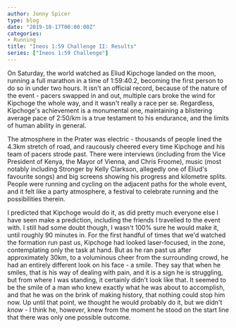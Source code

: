 ```yaml
---
author: Jonny Spicer
type: blog
date: "2019-10-17T00:00:00Z"
categories:
- Running
title: "Ineos 1:59 Challenge II: Results"
series: ["Ineos 1:59 Challenge"]
---
```

On Saturday, the world watched as Eliud Kipchoge landed on the moon, running a full marathon in a time of 1:59:40.2, becoming the
first person to do so in under two hours. It isn't an official record, because of the nature of the event - pacers swapped in and
out, multiple cars broke the wind for Kipchoge the whole way, and it wasn't really a race per se. Regardless, Kipchoge's achievement
is a monumental one, maintaining a blistering average pace of 2:50/km is a true testament to his endurance, and the limits of human
ability in general.

The atmosphere in the Prater was electric - thousands of people lined the 4.3km stretch of road, and raucously cheered every time
Kipchoge and his team of pacers strode past. There were interviews (including from the Vice President of Kenya, the Mayor of Vienna,
and Chris Froome), music (most notably including Stronger by Kelly Clarkson, allegedly one of Eliud's favourite songs) and big
screens showing his progress and kilometre splits. People were running and cycling on the adjacent paths for the whole event, and
it felt like a party atmosphere, a festival to celebrate running and the possibilities therein.

I predicted that Kipchoge would do it, as did pretty much everyone else I have seen make a prediction, including the friends I
travelled to the event with. I still had some doubt though, I wasn't 100% sure he would make it, until roughly 90 minutes in.
For the first handful of times that we'd watched the formation run past us, Kipchoge had looked laser-focused, in the zone,
contemplating only the task at hand. But as he ran past us after approximately 30km, to a voluminous cheer from the surrounding
crowd, he had an entirely different look on his face - a smile. They say that when he smiles, that is his way of dealing with
pain, and it is a sign he is struggling, but from where I was standing, it certainly didn't look like that. It seemed to be the
smile of a man who knew exactly what he was about to accomplish, and that he was on the brink of making history, that nothing
could stop him now. Up until that point, we thought he would probably do it, but we didn't *know* - I think he, however, knew
from the moment he stood on the start line that there was only one possible outcome.

